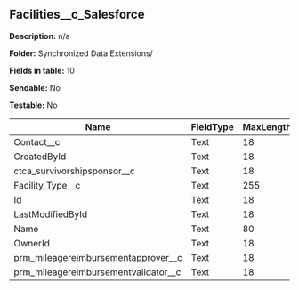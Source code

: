 ## Facilities__c_Salesforce

**Description:** n/a

**Folder:** Synchronized Data Extensions/

**Fields in table:** 10

**Sendable:** No

**Testable:** No

| Name | FieldType | MaxLength | IsPrimaryKey | IsNullable | DefaultValue |
| --- | --- | --- | --- | --- | --- |
| Contact__c | Text | 18 | - | + |  |
| CreatedById | Text | 18 | - | + |  |
| ctca_survivorshipsponsor__c | Text | 18 | - | + |  |
| Facility_Type__c | Text | 255 | - | + |  |
| Id | Text | 18 | + | - |  |
| LastModifiedById | Text | 18 | - | + |  |
| Name | Text | 80 | - | + |  |
| OwnerId | Text | 18 | - | + |  |
| prm_mileagereimbursementapprover__c | Text | 18 | - | + |  |
| prm_mileagereimbursementvalidator__c | Text | 18 | - | + |  |
